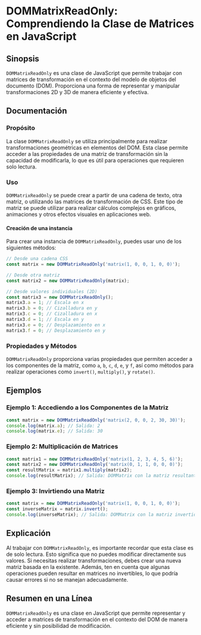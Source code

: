<!--
Meta Description: # DOMMatrixReadOnly: Comprendiendo la Clase de Matrices en JavaScript ## Sinopsis `DOMMatrixReadOnly` es una clase de JavaScript que permite trabajar ...
Meta Keywords: dommatrixreadonly, matrix, una, matriz, que
-->

# DOMMatrixReadOnly: Comprendiendo la Clase de Matrices en JavaScript

## Sinopsis
`DOMMatrixReadOnly` es una clase de JavaScript que permite trabajar con matrices de transformación en el contexto del modelo de objetos del documento (DOM). Proporciona una forma de representar y manipular transformaciones 2D y 3D de manera eficiente y efectiva.

## Documentación
### Propósito
La clase `DOMMatrixReadOnly` se utiliza principalmente para realizar transformaciones geométricas en elementos del DOM. Esta clase permite acceder a las propiedades de una matriz de transformación sin la capacidad de modificarla, lo que es útil para operaciones que requieren solo lectura.

### Uso
`DOMMatrixReadOnly` se puede crear a partir de una cadena de texto, otra matriz, o utilizando las matrices de transformación de CSS. Este tipo de matriz se puede utilizar para realizar cálculos complejos en gráficos, animaciones y otros efectos visuales en aplicaciones web.

#### Creación de una instancia
Para crear una instancia de `DOMMatrixReadOnly`, puedes usar uno de los siguientes métodos:

```javascript
// Desde una cadena CSS
const matrix = new DOMMatrixReadOnly('matrix(1, 0, 0, 1, 0, 0)');

// Desde otra matriz
const matrix2 = new DOMMatrixReadOnly(matrix);

// Desde valores individuales (2D)
const matrix3 = new DOMMatrixReadOnly();
matrix3.a = 1; // Escala en x
matrix3.b = 0; // Cizalladura en y
matrix3.c = 0; // Cizalladura en x
matrix3.d = 1; // Escala en y
matrix3.e = 0; // Desplazamiento en x
matrix3.f = 0; // Desplazamiento en y
```

### Propiedades y Métodos
`DOMMatrixReadOnly` proporciona varias propiedades que permiten acceder a los componentes de la matriz, como `a`, `b`, `c`, `d`, `e`, y `f`, así como métodos para realizar operaciones como `invert()`, `multiply()`, y `rotate()`.

## Ejemplos
### Ejemplo 1: Accediendo a los Componentes de la Matriz
```javascript
const matrix = new DOMMatrixReadOnly('matrix(2, 0, 0, 2, 30, 30)');
console.log(matrix.a); // Salida: 2
console.log(matrix.e); // Salida: 30
```

### Ejemplo 2: Multiplicación de Matrices
```javascript
const matrix1 = new DOMMatrixReadOnly('matrix(1, 2, 3, 4, 5, 6)');
const matrix2 = new DOMMatrixReadOnly('matrix(0, 1, 1, 0, 0, 0)');
const resultMatrix = matrix1.multiply(matrix2);
console.log(resultMatrix); // Salida: DOMMatrix con la matriz resultante
```

### Ejemplo 3: Invirtiendo una Matriz
```javascript
const matrix = new DOMMatrixReadOnly('matrix(1, 0, 0, 1, 0, 0)');
const inverseMatrix = matrix.invert();
console.log(inverseMatrix); // Salida: DOMMatrix con la matriz invertida
```

## Explicación
Al trabajar con `DOMMatrixReadOnly`, es importante recordar que esta clase es de solo lectura. Esto significa que no puedes modificar directamente sus valores. Si necesitas realizar transformaciones, debes crear una nueva matriz basada en la existente. Además, ten en cuenta que algunas operaciones pueden resultar en matrices no invertibles, lo que podría causar errores si no se manejan adecuadamente.

## Resumen en una Línea
`DOMMatrixReadOnly` es una clase en JavaScript que permite representar y acceder a matrices de transformación en el contexto del DOM de manera eficiente y sin posibilidad de modificación.